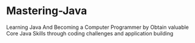# Mastering-Java
Learning Java And Becoming a Computer Programmer by Obtain valuable Core Java Skills through coding challenges and application building
